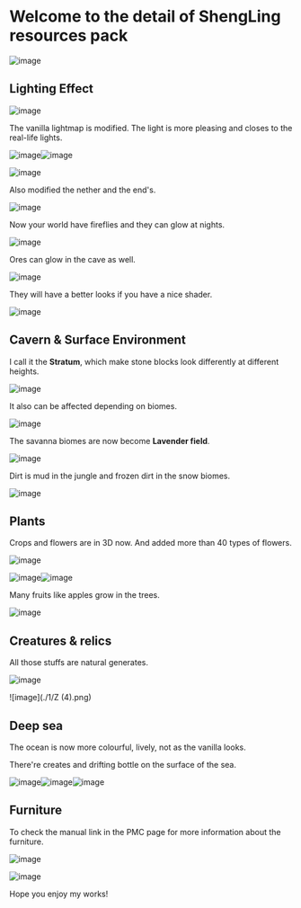 # Welcome to the detail of ShengLing resources pack

![image](./1/coverpmcver4.png)



## **Lighting Effect**

![image](./1/2020-03-27_13.22.07.png)

The vanilla lightmap is modified. The light is more pleasing and closes to the real-life lights.

![image](./1/2020-03-27_14.51.21.png)![image](./1/2020-03-27_14.52.32.png)

![image](./1/sl.png)

Also modified the nether and the end's.

![image](./1/2020-03-08_21.22.45.png)

Now your world have fireflies and they can glow at nights.

![image](./1/2020-03-12_09.34.35.png)

Ores can glow in the cave as well.

![image](./1/2020-03-12_09.33.38.png)

They will have a better looks if you have a nice shader.

![image](./1/2020-03-27_11.25.19.png)



## Cavern & Surface Environment

I call it the **Stratum**, which make stone blocks look differently at different heights.

![image](./1/2020-03-27_15.00.52.png)

It also can be affected depending on biomes.

![image](./1/2020-03-27_09.22.53.png)

The savanna biomes are now become **Lavender field**.

![image](./1/2020-03-27_13.20.27.png)

Dirt is mud in the jungle and frozen dirt in the snow biomes.

![image](./1/2020-03-27_08.26.33.png)



## Plants

Crops and flowers are in 3D now. And added more than 40 types of flowers.

![image](./1/2020-03-12_09.46.12.png)

![image](./1/2020-03-27_09.32.21.png)![image](./1/2020-03-15_16.00.38.png)

Many fruits like apples grow in the trees.

![image](./1/2020-03-27_15.53.17.png)



## Creatures & relics

All those stuffs are natural generates.

![image](./1/2020-03-27_13.19.16.png)

![image](./1/Z (4).png)

## Deep sea

The ocean is now more colourful, lively, not as the vanilla looks.

There're creates and drifting bottle on the surface of the sea.

![image](./1/2020-03-27_11.34.10.png)![image](./1/2020-03-27_09.38.47.png)![image](./1/2020-03-27_11.34.25.png)

## Furniture

To check the manual link in the PMC page for more information about the furniture.

![image](./1/2020-03-15_17.16.28.png)

![image](./1/2020-03-27_11.24.07.png)

Hope you enjoy my works! 


